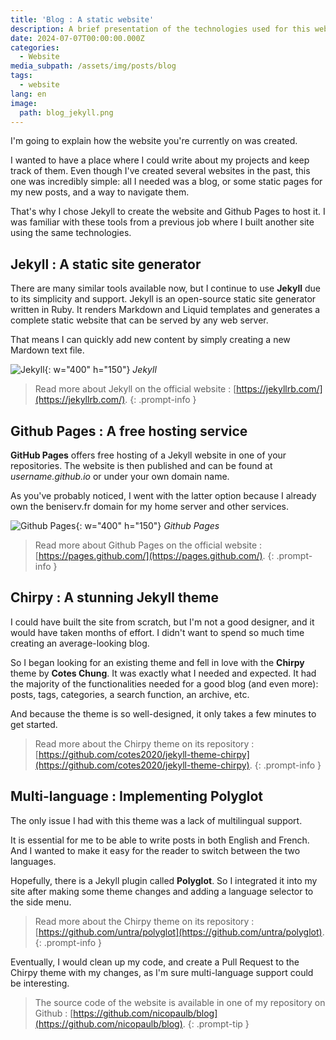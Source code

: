 ```yaml
---
title: 'Blog : A static website'
description: A brief presentation of the technologies used for this website
date: 2024-07-07T00:00:00.000Z
categories:
  - Website
media_subpath: /assets/img/posts/blog
tags:
  - website
lang: en
image:
  path: blog_jekyll.png
---
```


I'm going to explain how the website you're currently on was created.

I wanted to have a place where I could write about my projects and keep track of them. Even though I've created several websites in the past, this one was incredibly simple: all I needed was a blog, or some static pages for my new posts, and a way to navigate them. 

That's why I chose Jekyll to create the website and Github Pages to host it. I was familiar with these tools from a previous job where I built another site using the same technologies.

## Jekyll : A static site generator
There are many similar tools available now, but I continue to use **Jekyll** due to its simplicity and support. 
Jekyll is an open-source static site generator written in Ruby. It renders Markdown and Liquid templates and generates a complete static website that can be served by any web server.

That means I can quickly add new content by simply creating a new Mardown text file.

![Jekyll](blog_jekyll.png){: w="400" h="150"}
_Jekyll_

> Read more about Jekyll on the official website : [https://jekyllrb.com/](https://jekyllrb.com/).
{: .prompt-info }


## Github Pages : A free hosting service
**GitHub Pages** offers free hosting of a Jekyll website in one of your repositories. The website is then published and can be found at *username.github.io* or under your own domain name. 

As you've probably noticed, I went with the latter option because I already own the beniserv.fr domain for my home server and other services.

![Github Pages](blog_githubpages.webp){: w="400" h="150"}
_Github Pages_

> Read more about Github Pages on the official website : [https://pages.github.com/](https://pages.github.com/).
{: .prompt-info }

## Chirpy : A stunning Jekyll theme
I could have built the site from scratch, but I'm not a good designer, and it would have taken months of effort. I didn't want to spend so much time creating an average-looking blog. 

So I began looking for an existing theme and fell in love with the **Chirpy** theme by **Cotes Chung**. It was exactly what I needed and expected. 
It had the majority of the functionalities needed for a good blog (and even more): posts, tags, categories, a search function, an archive, etc.

And because the theme is so well-designed, it only takes a few minutes to get started. 

> Read more about the Chirpy theme on its repository : [https://github.com/cotes2020/jekyll-theme-chirpy](https://github.com/cotes2020/jekyll-theme-chirpy).
{: .prompt-info }

## Multi-language : Implementing Polyglot
The only issue I had with this theme was a lack of multilingual support. 

It is essential for me to be able to write posts in both English and French. And I wanted to make it easy for the reader to switch between the two languages.

Hopefully, there is a Jekyll plugin called **Polyglot**. So I integrated it into my site after making some theme changes and adding a language selector to the side menu.

> Read more about the Chirpy theme on its repository : [https://github.com/untra/polyglot](https://github.com/untra/polyglot).
{: .prompt-info }

Eventually, I would clean up my code, and create a Pull Request to the Chirpy theme with my changes, as I'm sure multi-language support could be interesting.

> The source code of the website is available in one of my repository on Github : [https://github.com/nicopaulb/blog](https://github.com/nicopaulb/blog).
{: .prompt-tip }
